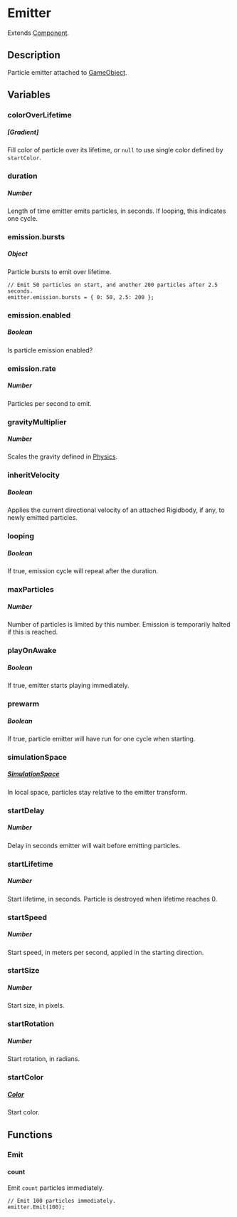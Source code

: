 # Emitter

Extends [Component].

## Description

Particle emitter attached to [GameObject].



## Variables

### colorOverLifetime

##### [Gradient]

Fill color of particle over its lifetime, or `null` to use single color defined
by `startColor`.


### duration

##### Number

Length of time emitter emits particles, in seconds. If looping, this indicates
one cycle.


### emission.bursts

##### Object

Particle bursts to emit over lifetime.

    // Emit 50 particles on start, and another 200 particles after 2.5 seconds.
    emitter.emission.bursts = { 0: 50, 2.5: 200 };


### emission.enabled

##### Boolean

Is particle emission enabled?


### emission.rate

##### Number

Particles per second to emit.


### gravityMultiplier

##### Number

Scales the gravity defined in [Physics].


### inheritVelocity

##### Boolean

Applies the current directional velocity of an attached Rigidbody, if any, to
newly emitted particles.


### looping

##### Boolean

If true, emission cycle will repeat after the duration.


### maxParticles

##### Number

Number of particles is limited by this number. Emission is temporarily halted if
this is reached.


### playOnAwake

##### Boolean

If true, emitter starts playing immediately.


### prewarm

##### Boolean

If true, particle emitter will have run for one cycle when starting.


### simulationSpace

##### [SimulationSpace]

In local space, particles stay relative to the emitter transform.


### startDelay

##### Number

Delay in seconds emitter will wait before emitting particles.


### startLifetime

##### Number

Start lifetime, in seconds. Particle is destroyed when lifetime reaches 0.


### startSpeed

##### Number

Start speed, in meters per second, applied in the starting direction.


### startSize

##### Number

Start size, in pixels.


### startRotation

##### Number

Start rotation, in radians.


### startColor

##### [Color]

Start color.


## Functions

### Emit

#### count

Emit `count` particles immediately.

    // Emit 100 particles immediately.
    emitter.Emit(100);



[Color]: #/Color
[Component]: #/Component
[GameObject]: #/GameObject
[Physics]: #/GameObject
[SimulationSpace]: #/SimulationSpace
